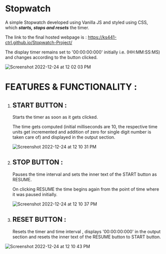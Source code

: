# Stopwatch
A simple Stopwatch developed using Vanilla JS and styled using CSS, which ***starts, stops and resets*** the timer. 

The link to the final hosted webpage is : https://ks441-ctrl.github.io/Stopwatch-Project/



The display timer remains set to '00:00:00:000' initially i.e. (HH:MM:SS:MS) and changes according to the button clicked.

![Screenshot 2022-12-24 at 12 02 03 PM](https://user-images.githubusercontent.com/53351628/147845287-b1f42591-4a47-4bb2-af11-c72ec74bd53b.jpeg)

# FEATURES & FUNCTIONALITY :

  1. ## START BUTTON : 
     <p> Starts the timer as soon as it gets clicked. </p>
     <p> The time gets computed (initial milliseconds are 10, the respective time units get incremented and addition of zero for single digit number is taken care of)  and displayed in the output section. </p>
     
     ![Screenshot 2022-12-24 at 12 10 31 PM](https://user-images.githubusercontent.com/53351628/147845354-3a2e35b0-9cb7-4cbd-9a8f-cbc1b94947bb.jpeg)

     
  2. ## STOP BUTTON :
     <p> Pauses the time interval and sets the inner text of the START button as RESUME. </p>
     <p> On clicking RESUME the time begins again from the point of time where it was paused initially. </p>
     
     ![Screenshot 2022-12-24 at 12 10 37 PM](https://user-images.githubusercontent.com/53351628/147845410-fff540fc-cec5-48b9-a7ad-ca04a4366fc6.jpeg)

     
     
    
     
  3.  ## RESET BUTTON : 
      Resets the timer and time interval , displays '00:00:00:000' in the output section and resets the inner text of the RESUME button to START button. 
      
![Screenshot 2022-12-24 at 12 10 43 PM](https://user-images.githubusercontent.com/53351628/147845368-7cf52bb5-6b97-405d-b3c7-243ceb140ed3.jpeg)
